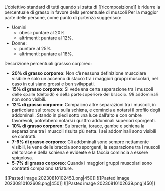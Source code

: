 L'obiettivo standard di tutti quando si tratta di [[ricomposizione]] è ridurre la percentuale di grasso in favore della percentuale di muscoli
Per la maggior parte delle persone, come punto di partenza suggerisco:
* Uomini
	* obesi: puntare al 20%
	* altrimenti: puntare al 12%.
* Donne:
	* puntare al 25%
	* altrimenti: puntare al 18%. 

Descrizione percentuali grassso corporeo:
* **20% di grasso corporeo**: Non c’è nessuna definizione muscolare visibile e solo un accenno di stacco tra i maggiori gruppi muscolari, nel caso in cui siano grossi e ben sviluppati.
* **15% di grasso corporeo**: Si vede una certa separazione tra i muscoli delle spalle (deltoidi) e della parte superiore del braccio. Gli addominali non sono visibili.
* **12% di grasso corporeo**: Compaiono altre separazioni tra i muscoli, in particolare sul torace e sulla schiena, e comincia a notarsi il profilo degli addominali. Stando in piedi sotto una luce dall’alto e con ombre favorevoli, potrebbero notarsi i quattro addominali superiori sporgenti.
* **10% di grasso corporeo**: Su braccia, torace, gambe e schiena la separazione tra i muscoli risulta più netta. I sei addominali sono visibili se contratti.
* **7-9% di grasso corporeo**: Gli addominali sono sempre nettamente visibili, le vene delle braccia sono sporgenti, la separazione tra i muscoli del torace e della schiena è evidente e la faccia comincia a essere spigolosa.
* **5-7% di grasso corporeo**: Quando i maggiori gruppi muscolari sono contratti compaiono striature. 

![[Pasted image 20230810102453.png|450]] ![[Pasted image 20230810102608.png|450]] ![[Pasted image 20230810102639.png|450]]

